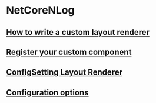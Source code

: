 # NetCoreNLog

## [How to write a custom layout renderer](https://github.com/NLog/NLog/wiki/How-to-write-a-custom-layout-renderer)

## [Register your custom component](https://github.com/NLog/NLog/wiki/Register-your-custom-component)

## [ConfigSetting Layout Renderer](https://github.com/NLog/NLog/wiki/ConfigSetting-Layout-Renderer)

## [Configuration options](https://nlog-project.org/config/?tab=layout-renderers)
